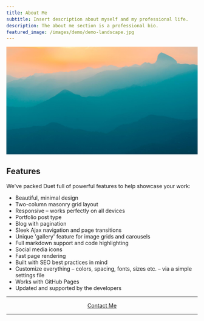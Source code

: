```yaml
---
title: About Me
subtitle: Insert description about myself and my professional life.
description: The about me section is a professional bio.
featured_image: /images/demo/demo-landscape.jpg
---
```


![](/images/demo/demo-landscape.jpg)

## Features

We've packed Duet full of powerful features to help showcase your work:

* Beautiful, minimal design
* Two-column masonry grid layout
* Responsive – works perfectly on all devices
* Portfolio post type
* Blog with pagination
* Sleek Ajax navigation and page transitions
* Unique 'gallery' feature for image grids and carousels
* Full markdown support and code highlighting
* Social media icons
* Fast page rendering
* Built with SEO best practices in mind
* Customize everything – colors, spacing, fonts, sizes etc. – via a simple settings file
* Works with GitHub Pages
* Updated and supported by the developers

---

<div style="text-align:center;">
    <a href="mailto:dkhaothong@ucla.edu" class="button button--large">Contact Me</a>
</div>

---

